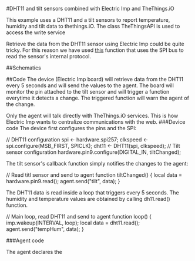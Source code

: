 #DHT11 and tilt sensors combined with Electric Imp and TheThings.iO

This example uses a DHT11 and a tilt sensors to report temperature, humidity and tilt data to thethings.iO. The class TheThingsAPI is used to access the write service

Retrieve the data from the DHT11 sensor using Electric Imp could be quite tricky. For this reason we have used [this](https://github.com/electricimp/reference/tree/master/hardware/DHT11) function that uses the SPI bus to read the sensor's internal protocol.

##Schematics

##Code
The device (Electric Imp board) will retrieve data from the DHT11 every 5 seconds and will send the values to the agent. The board will monitor the pin attached to the tilt sensor and will trigger a function everytime it detects a change. The triggered function will warn the agent of the change. 

Only the agent will talk directly with TheThings.iO services. This is how Electric Imp wants to centralize communications with the web.
###Device code
The device first configures the pins and the SPI:

  // DHT11 configuration
  spi         <- hardware.spi257;
  clkspeed    <- spi.configure(MSB_FIRST, SPICLK);
  dht11 <- DHT11(spi, clkspeed);
  // Tilt sensor configuration
  hardware.pin9.configure(DIGITAL_IN, tiltChanged);

The tilt sensor's callback function simply notifies the changes to the agent:

  // Read titl sensor and send to agent
  function tiltChanged() {
      local data = hardware.pin9.read();
      agent.send("tilt", data);
  }

The DHT11 data is read inside a loop that triggers every 5 seconds. The humidity and temperature values are obtained by calling dh11.read() function.

  // Main loop, read DHT11 and send to agent
  function loop() {
      imp.wakeup(INTERVAL, loop);
      local data = dht11.read();
      agent.send("tempHum", data);
  }

###Agent code

The agent declares the 
